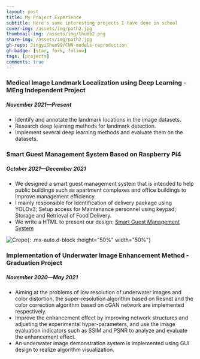 ```yaml
---
layout: post
title: My Project Experience
subtitle: Here's some interesting projects I have done in school
cover-img: /assets/img/path2.jpg
thumbnail-img: /assets/img/thumb2.png
share-img: /assets/img/path2.jpg
gh-repo: JingyiShen99/CNN-models-reproduction
gh-badge: [star, fork, follow]
tags: [projects]
comments: true
---
```


### Medical Image Landmark Localization using Deep Learning - MEng Independent Project  
##### November 2021—Present

- Identify and annotate the landmark locations in the image datasets.
- Research deep learning methods for landmark detection.
- Implement several deep learning methods and evaluate them on the datasets.

### Smart Guest Management System Based on Raspberry Pi4
##### October 2021—December 2021 

- We designed a smart guest management system that is intended to help public buildings such as apartment complexes and office buildings to improve management efficiency. 
- I mainly responsible for Identification of delivery package using YOLOv3; Setup access for Maintenance personnel using keypad; Storage and Retrieval of Food Delivery. 
- We write a HTML to present our design: [Smart Guest Management System](https://courses.ece.cornell.edu/ece5990/ECE5725_Fall2021_Projects/December%2014/Smart%20Guest%20Monitor%20System/Wednesday_js2825_ys566/index.html)

![Crepe](https://courses.ece.cornell.edu/ece5990/ECE5725_Fall2021_Projects/December%2014/Smart%20Guest%20Monitor%20System/Wednesday_js2825_ys566/pics/group.jpg){: .mx-auto.d-block :height="50%" width="50%"}

### Implementation of Underwater Image Enhancement Method - Graduation Project  
##### November 2020—May 2021

- Aiming at the problems of low resolution of underwater images and color distortion, the super-resolution algorithm based on Resnet and the color correction algorithm based on cGAN network are implemented respectively.
- Improve the enhancement effect by improving network structures and adjusting the experimental hyper-parameters, and use the image evaluation indicators such as SSIM and PSNR to analyze and evaluate the enhancement effect.
- An underwater image demonstration system is implemented using GUI design to realize algorithm visualization. 
